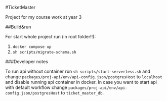 
#TicketMaster

Project for my course work at year 3

##Build&run

For start whole project run (in root folder!!):

1. `docker compose up`
2. `sh scripts/migrate-schema.sh`


###Developer notes

To run api without container run `sh scripts/start-serverless.sh` and change `packages/proj-api/env/api-config.json/postgresHost` to `localhost` and disable running api container in docker. In case you want to start api with default workflow change `packages/proj-api/env/api-config.json/postgresHost` to `ticket_master_db`.